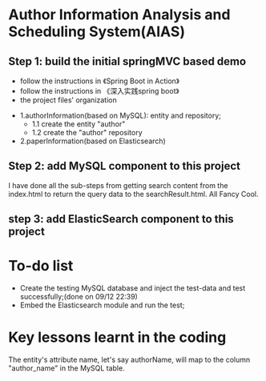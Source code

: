 # Author Information Analysis and Scheduling System(AIAS)
## Step 1: build the initial springMVC based demo
* follow the instructions in 《Spring Boot in Action》
* follow the instructions in 《深入实践spring boot》
* the project files' organization

- 1.authorInformation(based on MySQL): entity and repository;
    - 1.1 create the entity "author"
    - 1.2 create the "author" repository
- 2.paperInformation(based on Elasticsearch)


## Step 2: add MySQL component to this project
I have done all the sub-steps from getting search content from the index.html to return the query data to the searchResult.html. All Fancy Cool.
## step 3: add ElasticSearch component to this project
# To-do list
- Create the testing MySQL database and inject the test-data and test successfully;(done on 09/12 22:39)
- Embed the Elasticsearch module and run the test;

# Key lessons learnt in the coding
The entity's attribute name, let's say authorName, will map to the column "author_name" in the MySQL table.